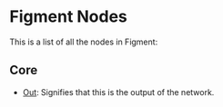 # Figment Nodes

This is a list of all the nodes in Figment:

## Core

- [Out](/docs/nodes/out): Signifies that this is the output of the network.
